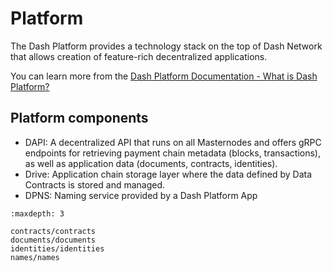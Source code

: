# Platform

The Dash Platform provides a technology stack on the top of Dash Network that allows creation of feature-rich decentralized applications. 

You can learn more from the [Dash Platform Documentation - What is Dash Platform?](https://dashplatform.readme.io/docs/introduction-what-is-dash-platform)

## Platform components

- DAPI: A decentralized API that runs on all Masternodes and offers gRPC endpoints for retrieving payment chain metadata (blocks, transactions), as well as application data (documents, contracts, identities). 
- Drive: Application chain storage layer where the data defined by Data Contracts is stored and managed.
- DPNS: Naming service provided by a Dash Platform App

```{toctree}
:maxdepth: 3

contracts/contracts
documents/documents
identities/identities
names/names
```
